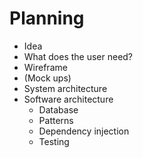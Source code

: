 # Planning

- Idea
- What does the user need?
- Wireframe
- (Mock ups)
- System architecture
- Software architecture
  - Database
  - Patterns
  - Dependency injection
  - Testing
